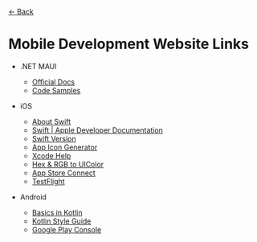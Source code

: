 [← Back](/README.md)

# Mobile Development Website Links

- .NET MAUI

  - [Official Docs](https://docs.microsoft.com/en-us/dotnet/maui/)
  - [Code Samples](https://github.com/dotnet/maui-samples)

- iOS

  - [About Swift](https://docs.swift.org/swift-book/index.html)
  - [Swift | Apple Developer Documentation](https://developer.apple.com/documentation/swift)
  - [Swift Version](https://swiftversion.net/)
  - [App Icon Generator](https://appicon.co/)
  - [Xcode Help](https://help.apple.com/xcode/mac/current/)
  - [Hex & RGB to UIColor](https://www.uicolor.io/)
  - [App Store Connect](https://appstoreconnect.apple.com/login)
  - [TestFlight](https://testflight.apple.com/)

- Android

  - [Basics in Kotlin](https://developer.android.com/courses/android-basics-kotlin/course)
  - [Kotlin Style Guide](https://developer.android.com/kotlin/style-guide)
  - [Google Play Console](https://play.google.com/console/about/)
